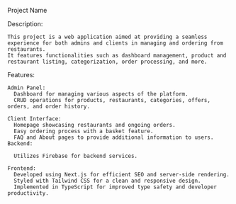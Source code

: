 Project Name


  Description:
  
    This project is a web application aimed at providing a seamless experience for both admins and clients in managing and ordering from restaurants. 
    It features functionalities such as dashboard management, product and restaurant listing, categorization, order processing, and more.
  
  Features:
  
    Admin Panel:
      Dashboard for managing various aspects of the platform.
      CRUD operations for products, restaurants, categories, offers, orders, and order history.
    
    Client Interface:
      Homepage showcasing restaurants and ongoing orders.
      Easy ordering process with a basket feature.
      FAQ and About pages to provide additional information to users.
    Backend:
    
      Utilizes Firebase for backend services.
    
    Frontend:
      Developed using Next.js for efficient SEO and server-side rendering.
      Styled with Tailwind CSS for a clean and responsive design.
      Implemented in TypeScript for improved type safety and developer productivity.
